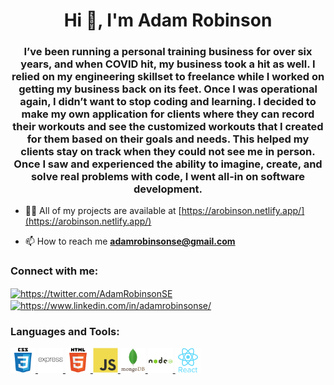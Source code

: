 <h1 align="center">Hi 👋, I'm Adam Robinson</h1>
<h3 align="center">I’ve been running a personal training business for over six years, and when COVID hit, my business took a hit as well. I relied on my engineering skillset to freelance while I worked on getting my business back on its feet. Once I was operational again, I didn’t want to stop coding and learning. I decided to make my own application for clients where they can record their workouts and see the customized workouts that I created for them based on their goals and needs. This helped my clients stay on track when they could not see me in person. Once I saw and experienced the ability to imagine, create, and solve real problems with code, I went all-in on software development.</h3>

- 👨‍💻 All of my projects are available at [https://arobinson.netlify.app/](https://arobinson.netlify.app/)

- 📫 How to reach me **adamrobinsonse@gmail.com**

<h3 align="left">Connect with me:</h3>
<p align="left">
<a href="https://twitter.com/AdamRobinsonSE" target="blank"><img align="center" src="https://raw.githubusercontent.com/rahuldkjain/github-profile-readme-generator/master/src/images/icons/Social/twitter.svg" alt="https://twitter.com/AdamRobinsonSE" height="30" width="40" /></a>
<a href="https://www.linkedin.com/in/adamrobinsonse/" target="blank"><img align="center" src="https://raw.githubusercontent.com/rahuldkjain/github-profile-readme-generator/master/src/images/icons/Social/linked-in-alt.svg" alt="https://www.linkedin.com/in/adamrobinsonse/" height="30" width="40" /></a>
</p>

<h3 align="left">Languages and Tools:</h3>
<p align="left"> <a href="https://www.w3schools.com/css/" target="_blank" rel="noreferrer"> <img src="https://raw.githubusercontent.com/devicons/devicon/master/icons/css3/css3-original-wordmark.svg" alt="css3" width="40" height="40"/> </a> <a href="https://expressjs.com" target="_blank" rel="noreferrer"> <img src="https://raw.githubusercontent.com/devicons/devicon/master/icons/express/express-original-wordmark.svg" alt="express" width="40" height="40"/> </a> <a href="https://www.w3.org/html/" target="_blank" rel="noreferrer"> <img src="https://raw.githubusercontent.com/devicons/devicon/master/icons/html5/html5-original-wordmark.svg" alt="html5" width="40" height="40"/> </a> <a href="https://developer.mozilla.org/en-US/docs/Web/JavaScript" target="_blank" rel="noreferrer"> <img src="https://raw.githubusercontent.com/devicons/devicon/master/icons/javascript/javascript-original.svg" alt="javascript" width="40" height="40"/> </a> <a href="https://www.mongodb.com/" target="_blank" rel="noreferrer"> <img src="https://raw.githubusercontent.com/devicons/devicon/master/icons/mongodb/mongodb-original-wordmark.svg" alt="mongodb" width="40" height="40"/> </a> <a href="https://nodejs.org" target="_blank" rel="noreferrer"> <img src="https://raw.githubusercontent.com/devicons/devicon/master/icons/nodejs/nodejs-original-wordmark.svg" alt="nodejs" width="40" height="40"/> </a> <a href="https://reactjs.org/" target="_blank" rel="noreferrer"> <img src="https://raw.githubusercontent.com/devicons/devicon/master/icons/react/react-original-wordmark.svg" alt="react" width="40" height="40"/> </a> </p>

